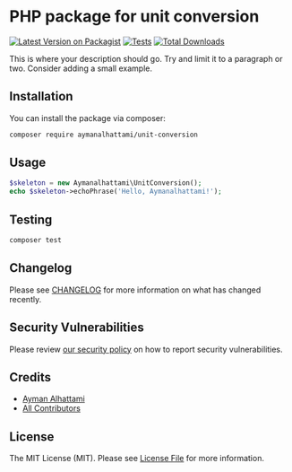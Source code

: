 # PHP package for unit conversion

[![Latest Version on Packagist](https://img.shields.io/packagist/v/aymanalhattami/unit-conversion.svg?style=flat-square)](https://packagist.org/packages/aymanalhattami/unit-conversion)
[![Tests](https://github.com/aymanalhattami/unit-conversion/actions/workflows/run-tests.yml/badge.svg?branch=main)](https://github.com/aymanalhattami/unit-conversion/actions/workflows/run-tests.yml)
[![Total Downloads](https://img.shields.io/packagist/dt/aymanalhattami/unit-conversion.svg?style=flat-square)](https://packagist.org/packages/aymanalhattami/unit-conversion)

This is where your description should go. Try and limit it to a paragraph or two. Consider adding a small example.

## Installation

You can install the package via composer:

```bash
composer require aymanalhattami/unit-conversion
```

## Usage

```php
$skeleton = new Aymanalhattami\UnitConversion();
echo $skeleton->echoPhrase('Hello, Aymanalhattami!');
```

## Testing

```bash
composer test
```

## Changelog

Please see [CHANGELOG](CHANGELOG.md) for more information on what has changed recently.

## Security Vulnerabilities

Please review [our security policy](../../security/policy) on how to report security vulnerabilities.

## Credits

- [Ayman Alhattami](https://github.com/aymanalhattami)
- [All Contributors](../../contributors)

## License

The MIT License (MIT). Please see [License File](LICENSE.md) for more information.
